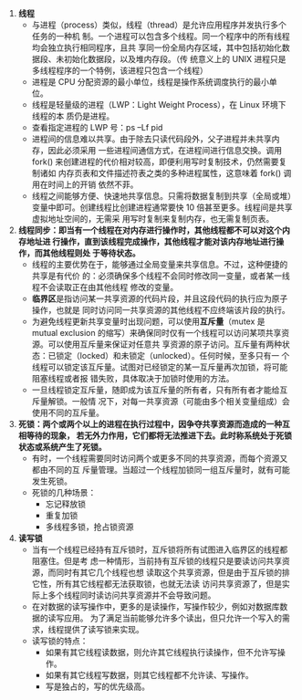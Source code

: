 1. **线程**
   - 与进程（process）类似，线程（thread）是允许应用程序并发执行多个任务的一种机 制。一个进程可以包含多个线程。同一个程序中的所有线程均会独立执行相同程序，且共 享同一份全局内存区域，其中包括初始化数据段、未初始化数据段，以及堆内存段。（传 统意义上的 UNIX 进程只是多线程程序的一个特例，该进程只包含一个线程）
   - 进程是 CPU 分配资源的最小单位，线程是操作系统调度执行的最小单位。
   - 线程是轻量级的进程（LWP：Light Weight Process），在 Linux 环境下线程的本 质仍是进程。
   - 查看指定进程的 LWP 号：ps –Lf pid
   - 进程间的信息难以共享。由于除去只读代码段外，父子进程并未共享内存，因此必须采用 一些进程间通信方式，在进程间进行信息交换。调用 fork() 来创建进程的代价相对较高，即便利用写时复制技术，仍然需要复制诸如 内存页表和文件描述符表之类的多种进程属性，这意味着 fork() 调用在时间上的开销 依然不菲。
   - 线程之间能够方便、快速地共享信息。只需将数据复制到共享（全局或堆）变量中即可。创建线程比创建进程通常要快 10 倍甚至更多。线程间是共享虚拟地址空间的，无需采 用写时复制来复制内存，也无需复制页表。
2. **线程同步：即当有一个线程在对内存进行操作时，其他线程都不可以对这个内存地址进 行操作，直到该线程完成操作，其他线程才能对该内存地址进行操作，而其他线程则处 于等待状态。**
   - 线程的主要优势在于，能够通过全局变量来共享信息。不过，这种便捷的共享是有代价 的：必须确保多个线程不会同时修改同一变量，或者某一线程不会读取正在由其他线程 修改的变量。
   - **临界区**是指访问某一共享资源的代码片段，并且这段代码的执行应为原子操作，也就是 同时访问同一共享资源的其他线程不应终端该片段的执行。
   - 为避免线程更新共享变量时出现问题，可以使用**互斥量**（mutex 是 mutual exclusion 的缩写）来确保同时仅有一个线程可以访问某项共享资源。可以使用互斥量来保证对任意共 享资源的原子访问。互斥量有两种状态：已锁定（locked）和未锁定（unlocked）。任何时候，至多只有一 个线程可以锁定该互斥量。试图对已经锁定的某一互斥量再次加锁，将可能阻塞线程或者报 错失败，具体取决于加锁时使用的方法。
   - 一旦线程锁定互斥量，随即成为该互斥量的所有者，只有所有者才能给互斥量解锁。一般情 况下，对每一共享资源（可能由多个相关变量组成）会使用不同的互斥量。
3. **死锁：两个或两个以上的进程在执行过程中，因争夺共享资源而造成的一种互相等待的现象， 若无外力作用，它们都将无法推进下去。此时称系统处于死锁状态或系统产生了死锁。**
   - 有时，一个线程需要同时访问两个或更多不同的共享资源，而每个资源又都由不同的互 斥量管理。当超过一个线程加锁同一组互斥量时，就有可能发生死锁。
   - 死锁的几种场景：
     - 忘记释放锁
     - 重复加锁
     - 多线程多锁，抢占锁资源
4. **读写锁**
   - 当有一个线程已经持有互斥锁时，互斥锁将所有试图进入临界区的线程都阻塞住。但是考 虑一种情形，当前持有互斥锁的线程只是要读访问共享资源，而同时有其它几个线程也想 读取这个共享资源，但是由于互斥锁的排它性，所有其它线程都无法获取锁，也就无法读 访问共享资源了，但是实际上多个线程同时读访问共享资源并不会导致问题。
   - 在对数据的读写操作中，更多的是读操作，写操作较少，例如对数据库数据的读写应用。 为了满足当前能够允许多个读出，但只允许一个写入的需求，线程提供了读写锁来实现。
   - 读写锁的特点：
     - 如果有其它线程读数据，则允许其它线程执行读操作，但不允许写操作。
     - 如果有其它线程写数据，则其它线程都不允许读、写操作。
     - 写是独占的，写的优先级高。











